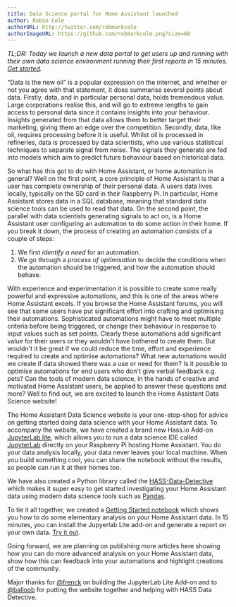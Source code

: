 ```yaml
---
title: Data Science portal for Home Assistant launched
author: Robin Cole
authorURL: http://twitter.com/robmarkcole
authorImageURL: https://github.com/robmarkcole.png?size=60
---
```


_TL;DR: Today we launch a new data portal to get users up and running with their own data science environment running their first reports in 15 minutes. [Get started](/docs/quick-start)._

“Data is the new oil” is a popular expression on the internet, and whether or not you agree with that statement, it does summarise several points about data. Firstly, data, and in particular personal data, holds tremendous value. Large corporations realise this, and will go to extreme lengths to gain access to personal data since it contains insights into your behaviour. Insights generated from that data allows them to better target their marketing, giving them an edge over the competition. Secondly, data, like oil, requires processing before it is useful. Whilst oil is processed in refineries, data is processed by data scientists, who use various statistical techniques to separate signal from noise. The signals they generate are fed into models which aim to predict future behaviour based on historical data.

So what has this got to do with Home Assistant, or home automation in general? Well on the first point, a core principle of Home Assistant is that a user has complete ownership of their personal data. A users data lives locally, typically on the SD card in their Raspberry Pi. In particular, Home Assistant stores data in a SQL database, meaning that standard data science tools can be used to read that data. On the second point, the parallel with data scientists generating signals to act on, is a Home Assistant user configuring an automation to do some action in their home. If you break it down, the process of creating an automation consists of a couple of  steps:

1. We first *identify a need* for an automation.
2. We go through a *process of optimisation* to decide the conditions when the automation should be triggered, and how the automation should behave.

With experience and experimentation it is possible to create some really powerful and expressive automations, and this is one of the areas where Home Assistant excels. If you browse the Home Assistant forums, you will see that some users have put significant effort into crafting and optimising their automations. Sophisticated automations might have to meet multiple criteria before being triggered, or change their behaviour in response to input values such as set points. Clearly these automations add significant value for their users or they wouldn't have bothered to create them. But wouldn't it be great if we could reduce the time, effort and experience required to create and optimise automations? What new automations would we create if data showed there was a use or need for them? Is it possible to optimise automations for end users who don't give verbal feedback e.g. pets? Can the tools of modern data science, in the hands of creative and motivated Home Assistant users, be applied to answer these questions and more? Well to find out, we are excited to launch the Home Assistant Data Science website!

The Home Assistant Data Science website is your one-stop-shop for advice on getting started doing data science with your Home Assistant data. To accompany the website, we have created a brand new Hass.io Add-on [JupyterLab lite](https://github.com/hassio-addons/addon-jupyterlab-lite), which allows you to run a data science IDE called [JupyterLab](https://jupyterlab.readthedocs.io/en/stable/) directly on your Raspberry Pi hosting Home Assistant. You do your data analysis locally, your data never leaves your local machine. When you build something cool, you can share the notebook without the results, so people can run it at their homes too.

We have also created a Python library called the [HASS-Data-Detective](https://github.com/robmarkcole/HASS-data-detective) which makes it super easy to get started investigating your Home Assistant data using modern data science tools such as [Pandas](https://pandas.pydata.org/).

To tie it all together, we created a [Getting Started notebook](https://nbviewer.jupyter.org/github/home-assistant/home-assistant-notebooks/blob/master/GETTING_STARTED.ipynb) which shows you how to do some elementary analysis on your Home Assistant data. In 15 minutes, you can install the Jupyerlab Lite add-on and generate a report on your own data. [Try it out](/docs/quick-start).

Going forward, we are planning on publishing more articles here showing how you can do more advanced analysis on your Home Assistant data, show how this can feedback into your automations and highlight creations of the community.

Major thanks for [@frenck](https://github.com/frenck) on building the JupyterLab Lite Add-on and to [@balloob](https://github.com/balloob) for putting the website together and helping with HASS Data Detective.
